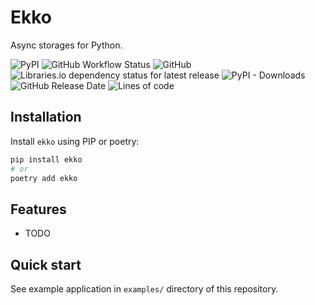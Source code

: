 # Ekko

Async storages for Python.

![PyPI](https://img.shields.io/pypi/v/ekko)
![GitHub Workflow Status](https://img.shields.io/github/workflow/status/alex-oleshkevich/ekko/Lint)
![GitHub](https://img.shields.io/github/license/alex-oleshkevich/ekko)
![Libraries.io dependency status for latest release](https://img.shields.io/librariesio/release/pypi/ekko)
![PyPI - Downloads](https://img.shields.io/pypi/dm/ekko)
![GitHub Release Date](https://img.shields.io/github/release-date/alex-oleshkevich/ekko)
![Lines of code](https://img.shields.io/tokei/lines/github/alex-oleshkevich/ekko)

## Installation

Install `ekko` using PIP or poetry:

```bash
pip install ekko
# or
poetry add ekko
```

## Features

-   TODO

## Quick start

See example application in `examples/` directory of this repository.
